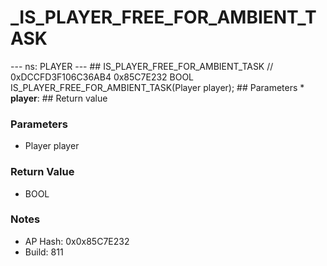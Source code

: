 # _IS_PLAYER_FREE_FOR_AMBIENT_TASK

--- ns: PLAYER --- ## IS_PLAYER_FREE_FOR_AMBIENT_TASK  // 0xDCCFD3F106C36AB4 0x85C7E232 BOOL IS_PLAYER_FREE_FOR_AMBIENT_TASK(Player player);   ## Parameters * **player**:  ## Return value

### Parameters
* Player player

### Return Value
* BOOL

### Notes
* AP Hash: 0x0x85C7E232
* Build: 811

